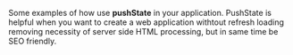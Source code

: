 Some examples of how use **pushState** in your application. PushState is helpful when you want to create a web application withtout refresh loading removing necessity of server side HTML processing, but in same time be SEO friendly.